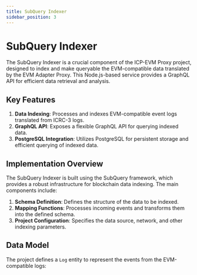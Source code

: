 ```yaml
---
title: SubQuery Indexer
sidebar_position: 3
---
```


# SubQuery Indexer

The SubQuery Indexer is a crucial component of the ICP-EVM Proxy project, designed to index and make queryable the EVM-compatible data translated by the EVM Adapter Proxy. This Node.js-based service provides a GraphQL API for efficient data retrieval and analysis.

## Key Features

1. **Data Indexing**: Processes and indexes EVM-compatible event logs translated from ICRC-3 logs.
2. **GraphQL API**: Exposes a flexible GraphQL API for querying indexed data.
3. **PostgreSQL Integration**: Utilizes PostgreSQL for persistent storage and efficient querying of indexed data.

## Implementation Overview

The SubQuery Indexer is built using the SubQuery framework, which provides a robust infrastructure for blockchain data indexing. The main components include:

1. **Schema Definition**: Defines the structure of the data to be indexed.
2. **Mapping Functions**: Processes incoming events and transforms them into the defined schema.
3. **Project Configuration**: Specifies the data source, network, and other indexing parameters.

## Data Model

The project defines a `Log` entity to represent the events from the EVM-compatible logs:
